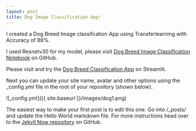 ```yaml
---
layout: post
title: Dog Image Classification App!
---
```

I created a Dog Breed Image classifcation App using Transferlearning with Accuracy of 88%.

I used Resnetv30 for my model, please visit [Dog Breed Image Classification Notebook](https://github.com/barryclark/jekyll-now) on GitHub.

Please visit and try the [Dog Breed Classification App](https://carlos-lesser-dog-app-dog-app-38wto4.streamlitapp.com/) on Streamlit.





Next you can update your site name, avatar and other options using the _config.yml file in the root of your repository (shown below).

![_config.yml]({{ site.baseurl }}/images/dog1.png)

The easiest way to make your first post is to edit this one. Go into /_posts/ and update the Hello World markdown file. For more instructions head over to the [Jekyll Now repository](https://github.com/barryclark/jekyll-now) on GitHub.
